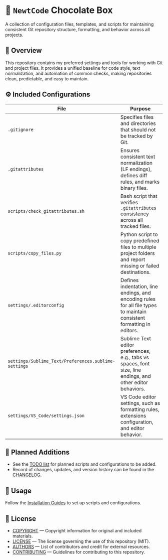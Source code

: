 # 🦎 `NewtCode` Chocolate Box

A collection of configuration files, templates, and scripts for maintaining consistent
Git repository structure, formatting, and behavior across all projects.

## 📖 Overview

This repository contains my preferred settings and tools for working with Git and project files.
It provides a unified baseline for code style, text normalization, and automation of common checks,
making repositories clean, predictable, and easy to maintain.

## ⚙️ Included Configurations

| File | Purpose |
|------|----------|
| `.gitignore` | Specifies files and directories that should not be tracked by Git. |
| `.gitattributes` | Ensures consistent text normalization (LF endings), defines diff rules, and marks binary files. |
| `scripts/check_gitattributes.sh` | Bash script that verifies `.gitattributes` consistency across all tracked files. |
| `scripts/copy_files.py` | Python script to copy predefined files to multiple project folders and report missing or failed destinations. |
| `settings/.editorconfig` | Defines indentation, line endings, and encoding rules for all file types to maintain consistent formatting in editors. |
| `settings/Sublime_Text/Preferences.sublime-settings` | Sublime Text editor preferences, e.g., tabs vs spaces, font size, line endings, and other editor behaviors. |
| `settings/VS_Code/settings.json` | VS Code editor settings, such as formatting rules, extensions configuration, and editor behavior. |

## 🧩 Planned Additions

- See the [TODO list](TODO) for planned scripts and configurations to be added.
- Record of changes, updates, and version history can be found in the [CHANGELOG](CHANGELOG).

## 🚀 Usage

Follow the [Installation Guides](INSTALL.md) to set up scripts and configurations.

## 🪪 License

- [COPYRIGHT](COPYRIGHT) — Copyright information for original and included materials.
- [LICENSE](LICENSE) — The license governing the use of this repository (MIT).
- [AUTHORS](AUTHORS) — List of contributors and credit for external resources.
- [CONTRIBUTING](CONTRIBUTING) — Guidelines for contributing to this repository.
